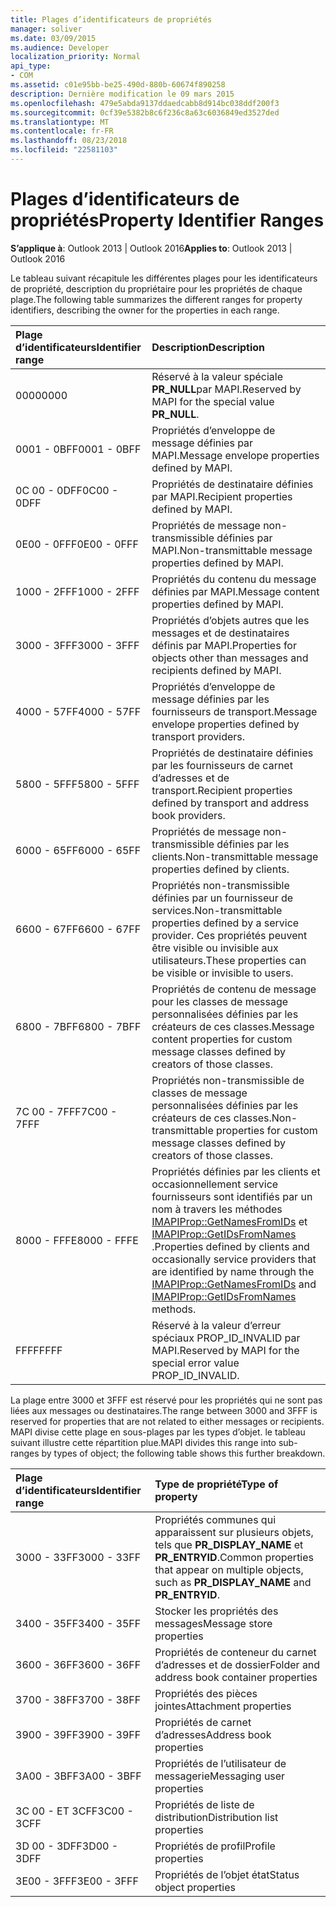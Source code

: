 ```yaml
---
title: Plages d’identificateurs de propriétés
manager: soliver
ms.date: 03/09/2015
ms.audience: Developer
localization_priority: Normal
api_type:
- COM
ms.assetid: c01e95bb-be25-490d-880b-60674f890258
description: Dernière modification le 09 mars 2015
ms.openlocfilehash: 479e5abda9137ddaedcabb8d914bc038ddf200f3
ms.sourcegitcommit: 0cf39e5382b8c6f236c8a63c6036849ed3527ded
ms.translationtype: MT
ms.contentlocale: fr-FR
ms.lasthandoff: 08/23/2018
ms.locfileid: "22581103"
---
```

# <a name="property-identifier-ranges"></a><span data-ttu-id="07e04-103">Plages d’identificateurs de propriétés</span><span class="sxs-lookup"><span data-stu-id="07e04-103">Property Identifier Ranges</span></span>

  
  
<span data-ttu-id="07e04-104">**S’applique à**: Outlook 2013 | Outlook 2016</span><span class="sxs-lookup"><span data-stu-id="07e04-104">**Applies to**: Outlook 2013 | Outlook 2016</span></span> 
  
<span data-ttu-id="07e04-105">Le tableau suivant récapitule les différentes plages pour les identificateurs de propriété, description du propriétaire pour les propriétés de chaque plage.</span><span class="sxs-lookup"><span data-stu-id="07e04-105">The following table summarizes the different ranges for property identifiers, describing the owner for the properties in each range.</span></span>
  
|<span data-ttu-id="07e04-106">**Plage d’identificateurs**</span><span class="sxs-lookup"><span data-stu-id="07e04-106">**Identifier range**</span></span>|<span data-ttu-id="07e04-107">**Description**</span><span class="sxs-lookup"><span data-stu-id="07e04-107">**Description**</span></span>|
|:-----|:-----|
|<span data-ttu-id="07e04-108">0000</span><span class="sxs-lookup"><span data-stu-id="07e04-108">0000</span></span>  <br/> |<span data-ttu-id="07e04-109">Réservé à la valeur spéciale **PR_NULL**par MAPI.</span><span class="sxs-lookup"><span data-stu-id="07e04-109">Reserved by MAPI for the special value **PR_NULL**.</span></span>  <br/> |
|<span data-ttu-id="07e04-110">0001 - 0BFF</span><span class="sxs-lookup"><span data-stu-id="07e04-110">0001 - 0BFF</span></span>  <br/> |<span data-ttu-id="07e04-111">Propriétés d’enveloppe de message définies par MAPI.</span><span class="sxs-lookup"><span data-stu-id="07e04-111">Message envelope properties defined by MAPI.</span></span>  <br/> |
|<span data-ttu-id="07e04-112">0C 00 - 0DFF</span><span class="sxs-lookup"><span data-stu-id="07e04-112">0C00 - 0DFF</span></span>  <br/> |<span data-ttu-id="07e04-113">Propriétés de destinataire définies par MAPI.</span><span class="sxs-lookup"><span data-stu-id="07e04-113">Recipient properties defined by MAPI.</span></span>  <br/> |
|<span data-ttu-id="07e04-114">0E00 - 0FFF</span><span class="sxs-lookup"><span data-stu-id="07e04-114">0E00 - 0FFF</span></span>  <br/> |<span data-ttu-id="07e04-115">Propriétés de message non-transmissible définies par MAPI.</span><span class="sxs-lookup"><span data-stu-id="07e04-115">Non-transmittable message properties defined by MAPI.</span></span>  <br/> |
|<span data-ttu-id="07e04-116">1000 - 2FFF</span><span class="sxs-lookup"><span data-stu-id="07e04-116">1000 - 2FFF</span></span>  <br/> |<span data-ttu-id="07e04-117">Propriétés du contenu du message définies par MAPI.</span><span class="sxs-lookup"><span data-stu-id="07e04-117">Message content properties defined by MAPI.</span></span>  <br/> |
|<span data-ttu-id="07e04-118">3000 - 3FFF</span><span class="sxs-lookup"><span data-stu-id="07e04-118">3000 - 3FFF</span></span>  <br/> |<span data-ttu-id="07e04-119">Propriétés d’objets autres que les messages et de destinataires définis par MAPI.</span><span class="sxs-lookup"><span data-stu-id="07e04-119">Properties for objects other than messages and recipients defined by MAPI.</span></span>  <br/> |
|<span data-ttu-id="07e04-120">4000 - 57FF</span><span class="sxs-lookup"><span data-stu-id="07e04-120">4000 - 57FF</span></span>  <br/> |<span data-ttu-id="07e04-121">Propriétés d’enveloppe de message définies par les fournisseurs de transport.</span><span class="sxs-lookup"><span data-stu-id="07e04-121">Message envelope properties defined by transport providers.</span></span>  <br/> |
|<span data-ttu-id="07e04-122">5800 - 5FFF</span><span class="sxs-lookup"><span data-stu-id="07e04-122">5800 - 5FFF</span></span>  <br/> |<span data-ttu-id="07e04-123">Propriétés de destinataire définies par les fournisseurs de carnet d’adresses et de transport.</span><span class="sxs-lookup"><span data-stu-id="07e04-123">Recipient properties defined by transport and address book providers.</span></span>  <br/> |
|<span data-ttu-id="07e04-124">6000 - 65FF</span><span class="sxs-lookup"><span data-stu-id="07e04-124">6000 - 65FF</span></span>  <br/> |<span data-ttu-id="07e04-125">Propriétés de message non-transmissible définies par les clients.</span><span class="sxs-lookup"><span data-stu-id="07e04-125">Non-transmittable message properties defined by clients.</span></span>  <br/> |
|<span data-ttu-id="07e04-126">6600 - 67FF</span><span class="sxs-lookup"><span data-stu-id="07e04-126">6600 - 67FF</span></span>  <br/> |<span data-ttu-id="07e04-127">Propriétés non-transmissible définies par un fournisseur de services.</span><span class="sxs-lookup"><span data-stu-id="07e04-127">Non-transmittable properties defined by a service provider.</span></span> <span data-ttu-id="07e04-128">Ces propriétés peuvent être visible ou invisible aux utilisateurs.</span><span class="sxs-lookup"><span data-stu-id="07e04-128">These properties can be visible or invisible to users.</span></span>  <br/> |
|<span data-ttu-id="07e04-129">6800 - 7BFF</span><span class="sxs-lookup"><span data-stu-id="07e04-129">6800 - 7BFF</span></span>  <br/> |<span data-ttu-id="07e04-130">Propriétés de contenu de message pour les classes de message personnalisées définies par les créateurs de ces classes.</span><span class="sxs-lookup"><span data-stu-id="07e04-130">Message content properties for custom message classes defined by creators of those classes.</span></span>  <br/> |
|<span data-ttu-id="07e04-131">7C 00 - 7FFF</span><span class="sxs-lookup"><span data-stu-id="07e04-131">7C00 - 7FFF</span></span>  <br/> |<span data-ttu-id="07e04-132">Propriétés non-transmissible de classes de message personnalisées définies par les créateurs de ces classes.</span><span class="sxs-lookup"><span data-stu-id="07e04-132">Non-transmittable properties for custom message classes defined by creators of those classes.</span></span>  <br/> |
|<span data-ttu-id="07e04-133">8000 - FFFE</span><span class="sxs-lookup"><span data-stu-id="07e04-133">8000 - FFFE</span></span>  <br/> |<span data-ttu-id="07e04-134">Propriétés définies par les clients et occasionnellement service fournisseurs sont identifiés par un nom à travers les méthodes [IMAPIProp::GetNamesFromIDs](imapiprop-getnamesfromids.md) et [IMAPIProp::GetIDsFromNames](imapiprop-getidsfromnames.md) .</span><span class="sxs-lookup"><span data-stu-id="07e04-134">Properties defined by clients and occasionally service providers that are identified by name through the [IMAPIProp::GetNamesFromIDs](imapiprop-getnamesfromids.md) and [IMAPIProp::GetIDsFromNames](imapiprop-getidsfromnames.md) methods.</span></span>  <br/> |
|<span data-ttu-id="07e04-135">FFFF</span><span class="sxs-lookup"><span data-stu-id="07e04-135">FFFF</span></span>  <br/> |<span data-ttu-id="07e04-136">Réservé à la valeur d’erreur spéciaux PROP_ID_INVALID par MAPI.</span><span class="sxs-lookup"><span data-stu-id="07e04-136">Reserved by MAPI for the special error value PROP_ID_INVALID.</span></span>  <br/> |
   
<span data-ttu-id="07e04-137">La plage entre 3000 et 3FFF est réservé pour les propriétés qui ne sont pas liées aux messages ou destinataires.</span><span class="sxs-lookup"><span data-stu-id="07e04-137">The range between 3000 and 3FFF is reserved for properties that are not related to either messages or recipients.</span></span> <span data-ttu-id="07e04-138">MAPI divise cette plage en sous-plages par les types d’objet. le tableau suivant illustre cette répartition plue.</span><span class="sxs-lookup"><span data-stu-id="07e04-138">MAPI divides this range into sub-ranges by types of object; the following table shows this further breakdown.</span></span> 
  
|<span data-ttu-id="07e04-139">**Plage d’identificateurs**</span><span class="sxs-lookup"><span data-stu-id="07e04-139">**Identifier range**</span></span>|<span data-ttu-id="07e04-140">**Type de propriété**</span><span class="sxs-lookup"><span data-stu-id="07e04-140">**Type of property**</span></span>|
|:-----|:-----|
|<span data-ttu-id="07e04-141">3000 - 33FF</span><span class="sxs-lookup"><span data-stu-id="07e04-141">3000 - 33FF</span></span>  <br/> |<span data-ttu-id="07e04-142">Propriétés communes qui apparaissent sur plusieurs objets, tels que **PR_DISPLAY_NAME** et **PR_ENTRYID**.</span><span class="sxs-lookup"><span data-stu-id="07e04-142">Common properties that appear on multiple objects, such as **PR_DISPLAY_NAME** and **PR_ENTRYID**.</span></span>  <br/> |
|<span data-ttu-id="07e04-143">3400 - 35FF</span><span class="sxs-lookup"><span data-stu-id="07e04-143">3400 - 35FF</span></span>  <br/> |<span data-ttu-id="07e04-144">Stocker les propriétés des messages</span><span class="sxs-lookup"><span data-stu-id="07e04-144">Message store properties</span></span>  <br/> |
|<span data-ttu-id="07e04-145">3600 - 36FF</span><span class="sxs-lookup"><span data-stu-id="07e04-145">3600 - 36FF</span></span>  <br/> |<span data-ttu-id="07e04-146">Propriétés de conteneur du carnet d’adresses et de dossier</span><span class="sxs-lookup"><span data-stu-id="07e04-146">Folder and address book container properties</span></span>  <br/> |
|<span data-ttu-id="07e04-147">3700 - 38FF</span><span class="sxs-lookup"><span data-stu-id="07e04-147">3700 - 38FF</span></span>  <br/> |<span data-ttu-id="07e04-148">Propriétés des pièces jointes</span><span class="sxs-lookup"><span data-stu-id="07e04-148">Attachment properties</span></span>  <br/> |
|<span data-ttu-id="07e04-149">3900 - 39FF</span><span class="sxs-lookup"><span data-stu-id="07e04-149">3900 - 39FF</span></span>  <br/> |<span data-ttu-id="07e04-150">Propriétés de carnet d’adresses</span><span class="sxs-lookup"><span data-stu-id="07e04-150">Address book properties</span></span>  <br/> |
|<span data-ttu-id="07e04-151">3A00 - 3BFF</span><span class="sxs-lookup"><span data-stu-id="07e04-151">3A00 - 3BFF</span></span>  <br/> |<span data-ttu-id="07e04-152">Propriétés de l’utilisateur de messagerie</span><span class="sxs-lookup"><span data-stu-id="07e04-152">Messaging user properties</span></span>  <br/> |
|<span data-ttu-id="07e04-153">3C 00 - ET 3CFF</span><span class="sxs-lookup"><span data-stu-id="07e04-153">3C00 - 3CFF</span></span>  <br/> |<span data-ttu-id="07e04-154">Propriétés de liste de distribution</span><span class="sxs-lookup"><span data-stu-id="07e04-154">Distribution list properties</span></span>  <br/> |
|<span data-ttu-id="07e04-155">3D 00 - 3DFF</span><span class="sxs-lookup"><span data-stu-id="07e04-155">3D00 - 3DFF</span></span>  <br/> |<span data-ttu-id="07e04-156">Propriétés de profil</span><span class="sxs-lookup"><span data-stu-id="07e04-156">Profile properties</span></span>  <br/> |
|<span data-ttu-id="07e04-157">3E00 - 3FFF</span><span class="sxs-lookup"><span data-stu-id="07e04-157">3E00 - 3FFF</span></span>  <br/> |<span data-ttu-id="07e04-158">Propriétés de l’objet état</span><span class="sxs-lookup"><span data-stu-id="07e04-158">Status object properties</span></span>  <br/> |
   

